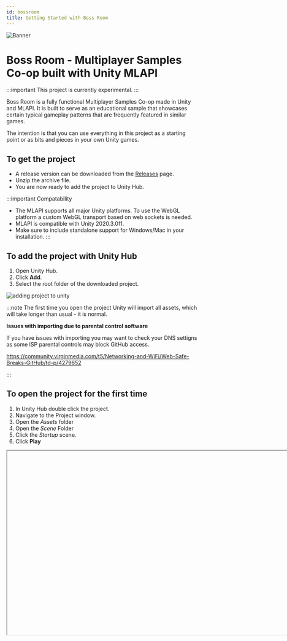 ```yaml
---
id: bossroom
title: Getting Started with Boss Room
---
```


![Banner](/img/banner.png)
# Boss Room - Multiplayer Samples Co-op built with Unity MLAPI

:::important
This project is currently experimental.
:::

Boss Room is a fully functional Multiplayer Samples Co-op made in Unity and MLAPI. It is built to serve as an educational sample that showcases certain typical gameplay patterns that are frequently featured in similar games.

The intention is that you can use everything in this project as a starting point or as bits and pieces in your own Unity games. 

## To get the project
 - A release version can be downloaded from the [Releases](https://github.com/Unity-Technologies/com.unity.multiplayer.samples.coop/releases) page. 
 - Unzip the archive file.
 - You are now ready to add the project to Unity Hub.

:::important Compatability
- The MLAPI supports all major Unity platforms. To use the WebGL platform a custom WebGL transport based on web sockets is needed.
- MLAPI is compatible with Unity 2020.3.0f1.
- Make sure to include standalone support for Windows/Mac in your installation. 
:::

## To add the project with Unity Hub
1. Open Unity Hub.
1. Click **Add**.
1. Select the root folder of the downloaded project.

  ![adding project to unity](/img/addbossroom.gif)

:::note
The first time you open the project Unity will import all assets, which will take longer than usual - it is normal.

**Issues with importing due to parental control software**

If you have issues with importing you may want to check your DNS settigns as some ISP parental controls  may block GitHub access.

https://community.virginmedia.com/t5/Networking-and-WiFi/Web-Safe-Breaks-GitHub/td-p/4279652

:::

## To open the project for the first time

1. In Unity Hub double click the project.
1. Navigate to the Project window. 
1. Open the *Assets* folder
1. Open the *Scene* Folder
1. Click the *Startup* scene.
1. Click  **Play**

<Iframe url="https://www.youtube.com/embed/OSSBWOJq6gI"
        width="854px"
        height="480px"
        id="myId"
        className="video-container"
        display="initial"
        position="relative"
        allow="accelerometer; autoplay; loop; clipboard-write; encrypted-media; gyroscope; picture-in-picture" 
        allowfullscreen
        />




## Testing multiplayer

In order to see the multiplayer functionality in action we can either run multiple instances of the game locally on our computer or choose to connect ver the internet.

---------------
### Local multiplayer setup

#### Build an Executable.

1. Click File.
2. Click Build Settings.
2. Click **Build**.

![building the project](/img/buildbossroom.gif)

After the build has completed you can launch several instances of the built executable to be able to both host and join a game.

:::important Mac Users
To run multiple instances of the same app, you need to use the command line.
> Run `open -n BossRoom.app`
:::

<Iframe url="https://www.youtube.com/embed/27Ikr0t7vzg"
        width="854px"
        height="480px"
        id="myId"
        className="video-container"
        display="initial"
        position="relative"
        allow="accelerometer; autoplay; loop; clipboard-write; encrypted-media; gyroscope; picture-in-picture" 
        allowfullscreen
        />


### Multiplayer over internet

:::tip
In contrast to running a local setup, when playing over internet we don't neccessarily need a built executable. We can just run the game in editor.
:::


Running the game over internet currently requires setting up a Photon Transport for MLAPI or Alternatively you can use Port Forwarding

#### Photon Transport

Photon Transport uses Photon relay server to facilitate communication between clients and server living on different networks.

:::unity Learn More
[Boss Room Photon Setup Guide](https://github.com/Unity-Technologies/com.unity.multiplayer.samples.coop/blob/release/v0.1.0-experimental/Documentation/Photon-Realtime/Readme.md)
:::

#### Port Forwarding

The [Portforward Site](https://portforward.com/) has guides on how to enable port forwarding on a huge number of routers. Boss Room uses UDP and needs a 9998 external port to be open.



import Iframe from 'react-iframe'